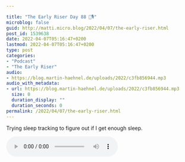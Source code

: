 ```yaml
---

title: "The Early Riser Day 88 🌅🎙"
microblog: false
guid: http://matti.micro.blog/2022/04/07/the-early-riser.html
post_id: 1539638
date: 2022-04-07T05:16:47+0200
lastmod: 2022-04-07T05:16:47+0200
type: post
categories:
- "Podcast"
- "The Early Riser"
audio:
- https://blog.martin-haehnel.de/uploads/2022/c3fb856944.mp3
audio_with_metadata:
- url: https://blog.martin-haehnel.de/uploads/2022/c3fb856944.mp3
  size: 0
  duration_display: ""
  duration_seconds: 0
permalink: /2022/04/07/the-early-riser.html
---
```

Trying sleep tracking to figure out if I get enough sleep.

<audio controls="controls" src="https://blog.martin-haehnel.de/uploads/2022/c3fb856944.mp3" preload="metadata" />
